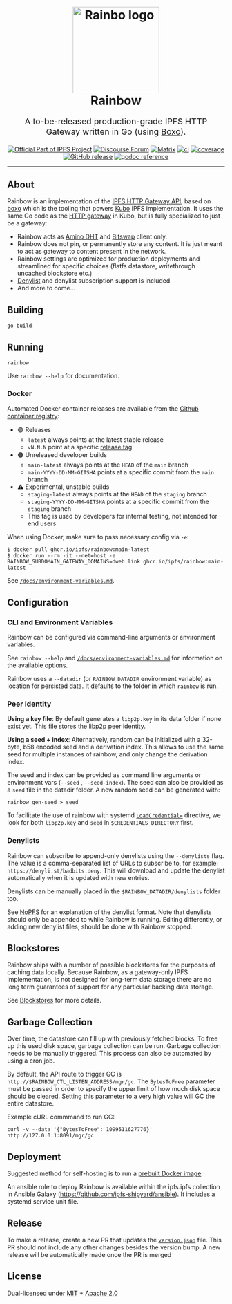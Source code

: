 <h1 align="center">
  <br>
  <a href="https://github.com/ipfs/rainbow/assets/157609/fd1bed0f-2055-468e-93e7-0aea158aa953"><img src="https://github.com/ipfs/rainbow/assets/157609/8bf5b727-a360-4906-b965-826823c37aa3" alt="Rainbo logo" title="Rainbow logo" width="200"></a>
  <br>
  Rainbow
  <br>
</h1>

<p align="center" style="font-size: 1.2rem;">A to-be-released production-grade IPFS HTTP Gateway written in Go (using <a href="https://github.com/ipfs/boxo">Boxo</a>).</p>

<p align="center">
  <a href="https://ipfs.tech"><img src="https://img.shields.io/badge/project-IPFS-blue.svg?style=flat-square" alt="Official Part of IPFS Project"></a>
  <a href="https://discuss.ipfs.tech"><img alt="Discourse Forum" src="https://img.shields.io/discourse/posts?server=https%3A%2F%2Fdiscuss.ipfs.tech"></a>
  <a href="https://matrix.to/#/#ipfs-space:ipfs.io"><img alt="Matrix" src="https://img.shields.io/matrix/ipfs-space%3Aipfs.io?server_fqdn=matrix.org"></a>
  <a href="https://github.com/ipfs/rainbow/actions"><img src="https://img.shields.io/github/actions/workflow/status/ipfs/rainbow/go-test.yml?branch=main" alt="ci"></a>
  <a href="https://codecov.io/gh/ipfs/rainbow"><img src="https://codecov.io/gh/ipfs/rainbow/branch/main/graph/badge.svg?token=9eG7d8fbCB" alt="coverage"></a>
  <a href="https://github.com/ipfs/rainbow/releases"><img alt="GitHub release" src="https://img.shields.io/github/v/release/ipfs/rainbow?filter=!*rc*"></a>
  <a href="https://godoc.org/github.com/ipfs/rainbow"><img src="https://img.shields.io/badge/godoc-reference-5272B4.svg?style=flat-square" alt="godoc reference"></a>
</p>

<hr />

## About

Rainbow is an implementation of the [IPFS HTTP Gateway API](https://specs.ipfs.tech/http-gateways),
based on [boxo](https://github.com/ipfs/boxo) which is the tooling that powers [Kubo](https://github.com/ipfs/kubo) IPFS implementation.
It uses the same Go code as the [HTTP gateway](https://specs.ipfs.tech/http-gateways/) in Kubo,
but is fully specialized to just be a gateway:

  * Rainbow acts as [Amino DHT](https://blog.ipfs.tech/2023-09-amino-refactoring/)
    and [Bitswap](https://specs.ipfs.tech/bitswap-protocol/) client only.
  * Rainbow does not pin, or permanently store any content. It is just meant
    to act as gateway to content present in the network.
  * Rainbow settings are optimized for production deployments and streamlined
    for specific choices (flatfs datastore, writethrough uncached blockstore
    etc.)
  * [Denylist](https://specs.ipfs.tech/compact-denylist-format/) and denylist subscription support is included.
  * And more to come...


## Building

```
go build
```

## Running

```
rainbow
```

Use `rainbow --help` for documentation.

### Docker

Automated Docker container releases are available from the [Github container registry](https://github.com/ipfs/rainbow/pkgs/container/rainbow):

- 🟢 Releases
  - `latest` always points at the latest stable release
  - `vN.N.N` point at a specific [release tag](https://github.com/ipfs/rainbow/releases)
- 🟠 Unreleased developer builds
  - `main-latest` always points at the `HEAD` of the `main` branch
  - `main-YYYY-DD-MM-GITSHA` points at a specific commit from the `main` branch
- ⚠️ Experimental, unstable builds
  - `staging-latest` always points at the `HEAD` of the `staging` branch
  - `staging-YYYY-DD-MM-GITSHA` points at a specific commit from the `staging` branch
  - This tag is used by developers for internal testing, not intended for end users

When using Docker, make sure to pass necessary config via `-e`:
```console
$ docker pull ghcr.io/ipfs/rainbow:main-latest
$ docker run --rm -it --net=host -e RAINBOW_SUBDOMAIN_GATEWAY_DOMAINS=dweb.link ghcr.io/ipfs/rainbow:main-latest
```

See [`/docs/environment-variables.md`](./docs/environment-variables.md).


## Configuration

### CLI and Environment Variables

Rainbow can be configured via command-line arguments or environment variables.

See `rainbow --help` and [`/docs/environment-variables.md`](./docs/environment-variables.md) for information on the available options.

Rainbow uses a `--datadir` (or `RAINBOW_DATADIR` environment variable) as
location for persisted data. It defaults to the folder in which `rainbow` is
run.

### Peer Identity

**Using a key file**: By default generates a `libp2p.key` in its data folder if none exist yet. This
file stores the libp2p peer identity.

**Using a seed + index**: Alternatively, random can be initialized with a
32-byte, b58 encoded seed and a derivation index. This allows to use the same
seed for multiple instances of rainbow, and only change the derivation index.

The seed and index can be provided as command line arguments or environment
vars (`--seed` , `--seed-index`). The seed can also be provided as a `seed`
file in the datadir folder. A new random seed can be generated with:

    rainbow gen-seed > seed

To facilitate the use of rainbow with systemd
[`LoadCredential=`](https://www.freedesktop.org/software/systemd/man/systemd.exec.html#LoadCredential=ID:PATH)
directive, we look for both `libp2p.key` and `seed` in
`$CREDENTIALS_DIRECTORY` first.

### Denylists

Rainbow can subscribe to append-only denylists using the `--denylists` flag. The value is a comma-separated list of URLs to subscribe to, for example: `https://denyli.st/badbits.deny`. This will download and update the denylist automatically when it is updated with new entries.

Denylists can be manually placed in the `$RAINBOW_DATADIR/denylists` folder too.

See [NoPFS](https://github.com/ipfs-shipyard/nopfs) for an explanation of the denylist format. Note that denylists should only be appended to while Rainbow is running. Editing differently, or adding new denylist files, should be done with Rainbow stopped.

## Blockstores

Rainbow ships with a number of possible blockstores for the purposes of caching data locally.
Because Rainbow, as a gateway-only IPFS implementation, is not designed for long-term data storage there are no long
term guarantees of support for any particular backing data storage.

See [Blockstores](./docs/blockstores.md) for more details.

## Garbage Collection

Over time, the datastore can fill up with previously fetched blocks. To free up this used disk space, garbage collection can be run. Garbage collection needs to be manually triggered. This process can also be automated by using a cron job.

By default, the API route to trigger GC is `http://$RAINBOW_CTL_LISTEN_ADDRESS/mgr/gc`. The `BytesToFree` parameter must be passed in order to specify the upper limit of how much disk space should be cleared. Setting this parameter to a very high value will GC the entire datastore.

Example cURL commmand to run GC:

    curl -v --data '{"BytesToFree": 1099511627776}' http://127.0.0.1:8091/mgr/gc

## Deployment

Suggested method for self-hosting is to run a [prebuilt Docker image](#docker).

An ansible role to deploy Rainbow is available within the ipfs.ipfs collection in Ansible Galaxy (https://github.com/ipfs-shipyard/ansible). It includes a systemd service unit file.

## Release

To make a release, create a new PR that updates the [`version.json`](./version.json) file. This PR should not include any other changes besides the version bump. A new release will be automatically made once the PR is merged

## License

Dual-licensed under [MIT](https://github.com/filecoin-project/lotus/blob/master/LICENSE-MIT) + [Apache 2.0](https://github.com/filecoin-project/lotus/blob/master/LICENSE-APACHE)
